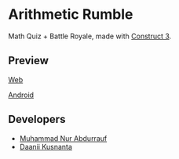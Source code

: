 # Arithmetic Rumble

Math Quiz + Battle Royale, made with [Construct 3](https://www.construct.net/en).

## Preview
[Web](https://raassh-23.github.io/final-project-sistem-game-2023/)

[Android](https://drive.google.com/file/d/12Fr4Zrfah7NFcGakECG20tGja-r-g3_7/view?usp=sharing)

## Developers
- [Muhammad Nur Abdurrauf](https://github.com/raassh-23)
- [Daanii Kusnanta](https://github.com/daaniikusnanta)
